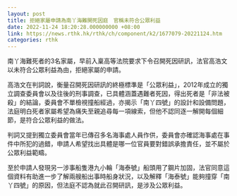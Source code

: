 ```yaml
---
layout: post
title: 拒絕家屬申請為南丫海難開死因庭　官稱未符合公眾利益
date: 2022-11-24 18:20:28.000000000 +08:00
link: https://news.rthk.hk/rthk/ch/component/k2/1677079-20221124.htm
categories: rthk
---
```


南丫海難死者的3名家屬，早前入稟高等法院要求下令召開死因研訊，法官高浩文以未符合公眾利益為由，拒絕家屬的申請。

高浩文在判詞說，衡量召開死因研訊的終極標準是「公眾利益」，2012年成立的獨立調查委員會以及往後的刑事調查，已具體涵蓋遇難者死因，得出死者是「非法被殺」的結論，委員會不單檢視撞船經過，亦揭示「南丫四號」的設計和設備問題，法庭明白死者家屬希望為痛失至親追尋每一項線索，但他不認同逐一解開每個細節，是符合公眾利益的做法。

判詞又提到獨立委員會當年已傳召多名海事處人員作供，委員會亦確認海事處在事件中所犯的過錯，申請人希望找出具體是哪一位官員要對錯誤承擔責任，並不屬於公眾利益範疇。

至於申請人發現另一涉事船隻港九小輪「海泰號」船頭用了鋼片加固，法官同意這個資料有助進一步了解兩艘船出事時船身狀況，以及解釋「海泰號」能夠撞穿「南丫四號」的原因，但法庭不認為就此召開研訊，是涉及公眾利益。
